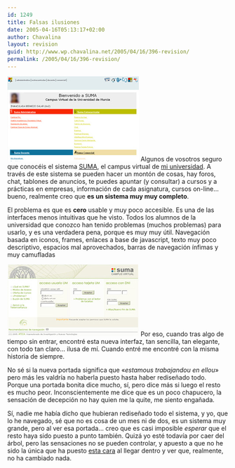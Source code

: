 ```yaml
---
id: 1249
title: Falsas ilusiones
date: 2005-04-16T05:13:17+02:00
author: Chavalina
layout: revision
guid: http://www.wp.chavalina.net/2005/04/16/396-revision/
permalink: /2005/04/16/396-revision/
---
```

<img class="imgizqda" src="/imagenes/fotos/interfaz-suma.jpg" alt="Interfaz del sistema SUMA" /> Algunos de vosotros seguro que conocéis el sistema <a href="http://suma.um.es" target="_blank">SUMA</a>, el campus virtual de <a href="http://www.um.es" target="_blank">mi universidad</a>. A través de este sistema se pueden hacer un montón de cosas, hay foros, chat, tablones de anuncios, te puedes apuntar (y consultar) a cursos y a prácticas en empresas, información de cada asignatura, cursos on-line… bueno, realmente creo que **es un sistema muy muy completo**.

El problema es que es **cero** usable y muy poco accesible. Es una de las interfaces menos intuitivas que he visto. Todos los alumnos de la universidad que conozco han tenido problemas (muchos problemas) para usarlo, y es una verdadera pena, porque es muy muy útil. Navegación basada en iconos, frames, enlaces a base de javascript, texto muy poco descriptivo, espacios mal aprovechados, barras de navegación ínfimas y muy camufladas

<img class="imgizqda" src="/imagenes/fotos/suma.jpg" alt="Nueva interfaz de acceso al sistema SUMA" /> Por eso, cuando tras algo de tiempo sin entrar, encontré esta nueva interfaz, tan sencilla, tan elegante, con todo tan claro… ilusa de mí. Cuando entré me encontré con la misma historia de siempre.

No sé si la nueva portada significa que «_estamous trabajandou en ellou_» pero más les valdría no haberla puesto hasta haber redise&ntilde;ado todo. Porque una portada bonita dice mucho, sí, pero dice más si luego el resto es mucho peor. Inconscientemente me dice que es un poco chapucero, la sensación de decepción no hay quien me la quite, me siento enga&ntilde;ada.

Sí, nadie me había dicho que hubieran redise&ntilde;ado todo el sistema, y yo, que lo he navegado, sé que no es cosa de un mes ni de dos, es un sistema muy grande, pero al ver esa portada… creo que es casi imposible _esperar_ que el resto haya sido puesto a punto también. Quizá yo esté todavía por caer del árbol, pero las sensaciones no se pueden controlar, y apuesto a que no he sido la única que ha puesto <a href="http://www.chavalina.ne/imagenes/emoticonos/confuso.gif" target="_blank">esta cara</a> al llegar dentro y ver que, realmente, no ha cambiado nada.